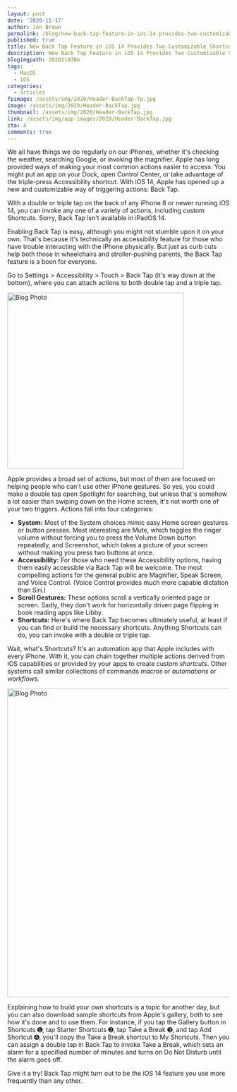 ```yaml
---
layout: post
date: '2020-11-17'
author: Jon Brown
permalink: /blog/new-back-tap-feature-in-ios-14-provides-two-customizable-shortcuts/
published: true
title: New Back Tap Feature in iOS 14 Provides Two Customizable Shortcuts
description: New Back Tap Feature in iOS 14 Provides Two Customizable Shortcuts
blogimgpath: 20201103Ne
tags:
  - MacOS
  - iOS
categories:
  - articles
fpimage: /assets/img/2020/Header-BackTap-fp.jpg
image: /assets/img/2020/Header-BackTap.jpg
thumbnail: /assets/img/2020/Header-BackTap.jpg
link: /assets/img/app-images/2020/Header-BackTap.jpg
cta: 4
comments: true
---
```

We all have things we do regularly on our iPhones, whether it's checking
the weather, searching Google, or invoking the magnifier. Apple has long
provided ways of making your most common actions easier to access. You
might put an app on your Dock, open Control Center, or take advantage of
the triple-press Accessibility shortcut. With iOS 14, Apple has opened
up a new and customizable way of triggering actions: Back
Tap.

With a double or triple tap on the back of any iPhone 8 or newer running
iOS 14, you can invoke any one of a variety of actions, including custom
Shortcuts. Sorry, Back Tap isn't available in iPadOS 14.

Enabling Back Tap is easy, although you might not stumble upon it on
your own. That's because it's technically an accessibility feature for
those who have trouble interacting with the iPhone physically. But just
as curb cuts help both those in wheelchairs and stroller-pushing
parents, the Back Tap feature is a boon for everyone.

Go to Settings > Accessibility > Touch > Back Tap (it's way down at
the bottom), where you can attach actions to both double tap and a
triple tap.

<img alt="Blog Photo" src="{{ site.site_cdn }}/assets/img/blog/2020/20201103Ne/Back-Tap-actions.jpg" class="img-fluid rounded m-2" width="400" />

Apple provides a broad set of actions, but most of them are focused on
helping people who can't use other iPhone gestures. So yes, you could
make a double tap open Spotlight for searching, but unless that's
somehow a lot easier than swiping down on the Home screen, it's not
worth one of your two triggers. Actions fall into four categories:

-   **System:** Most of the System choices mimic
    easy Home screen gestures or button presses. Most interesting are
    Mute, which toggles the ringer volume without forcing you to press
    the Volume Down button repeatedly, and Screenshot, which takes a
    picture of your screen without making you press two buttons at once.
-   **Accessibility:** For those who need these
    Accessibility options, having them easily accessible via Back Tap
    will be welcome. The most compelling actions for the general public
    are Magnifier, Speak Screen, and Voice Control. (Voice Control
    provides much more capable dictation than Siri.)
-   **Scroll Gestures:** These options scroll a
    vertically oriented page or screen. Sadly, they don't work for
    horizontally driven page flipping in book reading apps like Libby.
-   **Shortcuts:** Here's where Back Tap becomes
    ultimately useful, at least if you can find or build the necessary
    shortcuts. Anything Shortcuts can do, you can invoke with a double
    or triple tap.

Wait, what's Shortcuts? It's an automation app that Apple includes with
every iPhone. With it, you can chain together multiple actions derived
from iOS capabilities or provided by your apps to create custom
*shortcuts*. Other systems call similar collections of commands *macros*
or *automations* or *workflows.*

<img alt="Blog Photo" src="{{ site.site_cdn }}/assets/img/blog/2020/20201103Ne/Back-Tap-shortctuts.jpg" class="img-fluid rounded m-2" width="700" />

Explaining how to build your own shortcuts is a topic for another day,
but you can also download sample shortcuts from Apple's gallery, both to
see how it's done and to use them. For instance, if you tap the Gallery
button in Shortcuts ➊, tap Starter Shortcuts ➋, tap Take a Break ➌, and
tap Add Shortcut ➍, you'll copy the Take a Break shortcut to My
Shortcuts. Then you can assign a double tap in Back Tap to invoke Take a
Break, which sets an alarm for a specified number of minutes and turns
on Do Not Disturb until the alarm goes off.

Give it a try! Back Tap might turn out to be the iOS 14 feature you use
more frequently than any other.